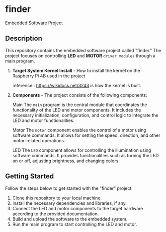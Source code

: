 # finder
Embedded Software Project

## Description
This repository contains the embedded software project called "finder." The project focuses on controlling __LED__ and __MOTOR__ `driver modules` through a main program.

1. __Target System Kernel Install__ - How to install the kernel on the Raspberry Pi 4B used in the project

    reference : https://wikidocs.net/3243 is how the kernel is built.

2. __Components__ - The project consists of the following components:

    Main
The `main` program is the central module that coordinates the functionality of the LED and motor components. It includes the necessary initialization, configuration, and control logic to integrate the LED and motor functionalities.

    Motor
The `motor` component enables the control of a motor using software commands. It allows for setting the speed, direction, and other motor-related operations.

    LED
The `LED` component allows for controlling the illumination using software commands. It provides functionalities such as turning the LED on or off, adjusting brightness, and changing colors.


## Getting Started
Follow the steps below to get started with the "finder" project:

1. Clone this repository to your local machine.
2. Install the necessary dependencies and libraries, if any.
3. Connect the LED and motor components to the target hardware according to the provided documentation.
4. Build and upload the software to the embedded system.
5. Run the main program to start controlling the LED and motor.
